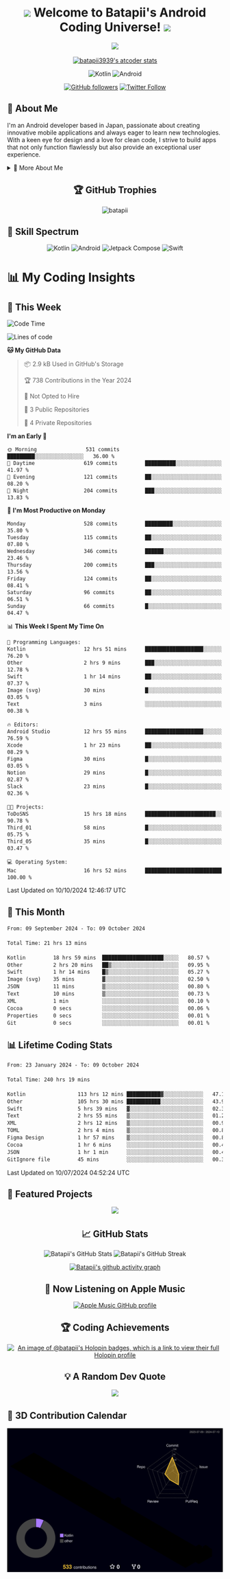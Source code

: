 <h1 align="center">
  <img src="https://media.giphy.com/media/hvRJCLFzcasrR4ia7z/giphy.gif" width="28">
  Welcome to Batapii's Android Coding Universe!
  <img src="https://media.giphy.com/media/hvRJCLFzcasrR4ia7z/giphy.gif" width="28">
</h1>

<p align="center">
  <img src="https://readme-typing-svg.herokuapp.com/?lines=Android+Developer+in+Japan;Always%20learning%20new%20things&font=Fira%20Code&center=true&width=440&height=45&color=f75c7e&vCenter=true&size=22">
</p>

<div align="center">

[![batapii3939's atcoder stats](https://atcoder-readme-stats.vercel.app/stats/batapii3939?theme=dark&show_history=5&width=450)](https://github.com/iwbc-mzk/atcoder-readme-stats)

![Kotlin](https://img.shields.io/badge/Kotlin-★☆☆☆☆☆☆☆☆☆-brightgreen)
![Android](https://img.shields.io/badge/Android-★☆☆☆☆☆☆☆☆☆-brightgreen)

  
[![GitHub followers](https://img.shields.io/github/followers/batapii?style=social)](https://github.com/batapii)
[![Twitter Follow](https://img.shields.io/twitter/follow/batapii?style=social)](https://twitter.com/batapii3939)

</div>

## 🚀 About Me
I'm an Android developer based in Japan, passionate about creating innovative mobile applications and always eager to learn new technologies. With a keen eye for design and a love for clean code, I strive to build apps that not only function flawlessly but also provide an exceptional user experience.

<details>
<summary>🌟 More About Me</summary>

- 🔭 I'm currently working on revolutionizing mobile productivity apps
- 🌱 I'm currently learning Kotlin Multiplatform and Jetpack Compose
- 👯 I'm looking to collaborate on open-source Android projects

</details>

<h2 align="center">🏆 GitHub Trophies</h2>
<p align="center">
  <img src="https://github-profile-trophy.vercel.app/?username=batapii&theme=nord&column=7&no-frame=true&no-bg=true&rank=SECRET,SSS,SS,S,AAA,AA,A,B,C,?" alt="batapii" />
</p>

## 🌈 Skill Spectrum

<div align="center">

![Kotlin](https://img.shields.io/badge/Kotlin-0095D5?style=for-the-badge&logo=kotlin&logoColor=white)
![Android](https://img.shields.io/badge/Android-3DDC84?style=for-the-badge&logo=android&logoColor=white)
![Jetpack Compose](https://img.shields.io/badge/Jetpack%20Compose-4285F4?style=for-the-badge&logo=jetpackcompose&logoColor=white)
![Swift](https://img.shields.io/badge/Swift-FA7343?style=for-the-badge&logo=swift&logoColor=white)

</div>


# 📊 My Coding Insights

## 📅 This Week
<!--START_SECTION:waka-week-->
![Code Time](http://img.shields.io/badge/Code%20Time-244%20hrs%2047%20mins-blue)

![Lines of code](https://img.shields.io/badge/From%20Hello%20World%20I%27ve%20Written-94.2%20thousand%20lines%20of%20code-blue)

**🐱 My GitHub Data** 

> 📦 2.9 kB Used in GitHub's Storage 
 > 
> 🏆 738 Contributions in the Year 2024
 > 
> 🚫 Not Opted to Hire
 > 
> 📜 3 Public Repositories 
 > 
> 🔑 4 Private Repositories 
 > 
**I'm an Early 🐤** 

```text
🌞 Morning                531 commits         █████████░░░░░░░░░░░░░░░░   36.00 % 
🌆 Daytime                619 commits         ██████████░░░░░░░░░░░░░░░   41.97 % 
🌃 Evening                121 commits         ██░░░░░░░░░░░░░░░░░░░░░░░   08.20 % 
🌙 Night                  204 commits         ███░░░░░░░░░░░░░░░░░░░░░░   13.83 % 
```
📅 **I'm Most Productive on Monday** 

```text
Monday                   528 commits         █████████░░░░░░░░░░░░░░░░   35.80 % 
Tuesday                  115 commits         ██░░░░░░░░░░░░░░░░░░░░░░░   07.80 % 
Wednesday                346 commits         ██████░░░░░░░░░░░░░░░░░░░   23.46 % 
Thursday                 200 commits         ███░░░░░░░░░░░░░░░░░░░░░░   13.56 % 
Friday                   124 commits         ██░░░░░░░░░░░░░░░░░░░░░░░   08.41 % 
Saturday                 96 commits          ██░░░░░░░░░░░░░░░░░░░░░░░   06.51 % 
Sunday                   66 commits          █░░░░░░░░░░░░░░░░░░░░░░░░   04.47 % 
```


📊 **This Week I Spent My Time On** 

```text
💬 Programming Languages: 
Kotlin                   12 hrs 51 mins      ███████████████████░░░░░░   76.20 % 
Other                    2 hrs 9 mins        ███░░░░░░░░░░░░░░░░░░░░░░   12.78 % 
Swift                    1 hr 14 mins        ██░░░░░░░░░░░░░░░░░░░░░░░   07.37 % 
Image (svg)              30 mins             █░░░░░░░░░░░░░░░░░░░░░░░░   03.05 % 
Text                     3 mins              ░░░░░░░░░░░░░░░░░░░░░░░░░   00.38 % 

🔥 Editors: 
Android Studio           12 hrs 55 mins      ███████████████████░░░░░░   76.59 % 
Xcode                    1 hr 23 mins        ██░░░░░░░░░░░░░░░░░░░░░░░   08.29 % 
Figma                    30 mins             █░░░░░░░░░░░░░░░░░░░░░░░░   03.05 % 
Notion                   29 mins             █░░░░░░░░░░░░░░░░░░░░░░░░   02.87 % 
Slack                    23 mins             █░░░░░░░░░░░░░░░░░░░░░░░░   02.36 % 

🐱‍💻 Projects: 
ToDoSNS                  15 hrs 18 mins      ███████████████████████░░   90.78 % 
Third_01                 58 mins             █░░░░░░░░░░░░░░░░░░░░░░░░   05.75 % 
Third_05                 35 mins             █░░░░░░░░░░░░░░░░░░░░░░░░   03.47 % 

💻 Operating System: 
Mac                      16 hrs 52 mins      █████████████████████████   100.00 % 
```


 Last Updated on 10/10/2024 12:46:17 UTC
<!--END_SECTION:waka-week-->

## 📅 This Month
<!--START_SECTION:wakamonth-->

```txt
From: 09 September 2024 - To: 09 October 2024

Total Time: 21 hrs 13 mins

Kotlin         18 hrs 59 mins  ████████████████████░░░░░   80.57 %
Other          2 hrs 20 mins   ██▒░░░░░░░░░░░░░░░░░░░░░░   09.95 %
Swift          1 hr 14 mins    █▒░░░░░░░░░░░░░░░░░░░░░░░   05.27 %
Image (svg)    35 mins         ▓░░░░░░░░░░░░░░░░░░░░░░░░   02.50 %
JSON           11 mins         ▒░░░░░░░░░░░░░░░░░░░░░░░░   00.80 %
Text           10 mins         ▒░░░░░░░░░░░░░░░░░░░░░░░░   00.73 %
XML            1 min           ░░░░░░░░░░░░░░░░░░░░░░░░░   00.10 %
Cocoa          0 secs          ░░░░░░░░░░░░░░░░░░░░░░░░░   00.06 %
Properties     0 secs          ░░░░░░░░░░░░░░░░░░░░░░░░░   00.01 %
Git            0 secs          ░░░░░░░░░░░░░░░░░░░░░░░░░   00.01 %
```

<!--END_SECTION:wakamonth-->

## 📊 Lifetime Coding Stats

<!--START_SECTION:wakaalltime-->

```txt
From: 23 January 2024 - To: 09 October 2024

Total Time: 240 hrs 19 mins

Kotlin                 113 hrs 12 mins ███████████▓░░░░░░░░░░░░░   47.10 %
Other                  105 hrs 30 mins ███████████░░░░░░░░░░░░░░   43.90 %
Swift                  5 hrs 39 mins   ▓░░░░░░░░░░░░░░░░░░░░░░░░   02.36 %
Text                   2 hrs 55 mins   ▒░░░░░░░░░░░░░░░░░░░░░░░░   01.22 %
XML                    2 hrs 12 mins   ▒░░░░░░░░░░░░░░░░░░░░░░░░   00.92 %
TOML                   2 hrs 4 mins    ▒░░░░░░░░░░░░░░░░░░░░░░░░   00.86 %
Figma Design           1 hr 57 mins    ▒░░░░░░░░░░░░░░░░░░░░░░░░   00.82 %
Cocoa                  1 hr 6 mins     ░░░░░░░░░░░░░░░░░░░░░░░░░   00.46 %
JSON                   1 hr 1 min      ░░░░░░░░░░░░░░░░░░░░░░░░░   00.42 %
GitIgnore file         45 mins         ░░░░░░░░░░░░░░░░░░░░░░░░░   00.31 %
```

<!--END_SECTION:wakaalltime-->

Last Updated on 10/07/2024 04:52:24 UTC

## 🌟 Featured Projects

<div align="center">
  <a href="https://github.com/batapii/ToDoSNS">
    <img src="https://github-readme-stats.vercel.app/api/pin/?username=batapii&repo=ToDoSNS&theme=radical" />
  </a>

## 📈 GitHub Stats

<div align="center">
  <img src="https://github-readme-stats.vercel.app/api?username=batapii&show_icons=true&theme=radical" alt="Batapii's GitHub Stats" />
  <img src="https://github-readme-streak-stats.herokuapp.com/?user=batapii&theme=radical" alt="Batapii's GitHub Streak" />
  
[![Batapii's github activity graph](https://github-readme-activity-graph.vercel.app/graph?username=batapii&theme=react-dark)](https://github.com/ashutosh00710/github-readme-activity-graph)
</div>

## 🎵 Now Listening on Apple Music

<div align="center">
  
[![Apple Music GitHub profile](https://music-profile.rayriffy.com/theme/dark.svg?uid=001005.6598667d2ffd4a10a4f429edd0ba24c4.1156)](https://github.com/rayriffy/apple-music-github-profile)

</div>


## 🏆 Coding Achievements

<div align="center">

[![An image of @batapii's Holopin badges, which is a link to view their full Holopin profile](https://holopin.me/batapii)](https://holopin.io/@batapii)

</div>

## 💡 A Random Dev Quote

<div align="center">

![](https://quotes-github-readme.vercel.app/api?type=horizontal&theme=radical)

</div>

</div>

## 🚀 3D Contribution Calendar

<div align="center">
  
![](./profile-3d-contrib/profile-night-rainbow.svg)

</div>
